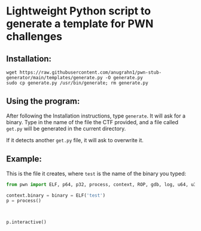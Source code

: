 # Lightweight Python script to generate a template for PWN challenges


## Installation:

```
wget https://raw.githubusercontent.com/anugrahn1/pwn-stub-generator/main/templates/generate.py -O generate.py
sudo cp generate.py /usr/bin/generate; rm generate.py
```

## Using the program:

After following the Installation instructions, type `generate`.
It will ask for a binary. Type in the name of the file the CTF provided, and a file called `get.py` will be generated in the current directory.

If it detects another `get.py` file, it will ask to overwrite it. 

## Example:

This is the file it creates, where `test` is the name of the binary you typed:

```py
from pwn import ELF, p64, p32, process, context, ROP, gdb, log, u64, u32

context.binary = binary = ELF('test')
p = process()



p.interactive()
```

